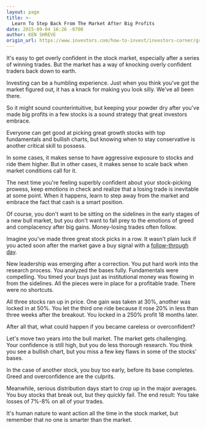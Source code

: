```yaml
---
layout: page
title: >-
  Learn To Step Back From The Market After Big Profits
date: 2015-09-04 16:26 -0700
author: KEN SHREVE
origin_url: https://www.investors.com/how-to-invest/investors-corner/greed-and-overconfidence-can-spark-bad-trades
---
```





It's easy to get overly confident in the stock market, especially after a series of winning trades. But the market has a way of knocking overly confident traders back down to earth.

  

Investing can be a humbling experience. Just when you think you've got the market figured out, it has a knack for making you look silly. We've all been there.

  

So it might sound counterintuitive, but keeping your powder dry after you've made big profits in a few stocks is a sound strategy that great investors embrace.

  

Everyone can get good at picking great growth stocks with top fundamentals and bullish charts, but knowing when to stay conservative is another critical skill to possess.

  

In some cases, it makes sense to have aggressive exposure to stocks and ride them higher. But in other cases, it makes sense to scale back when market conditions call for it.

  

The next time you're feeling superbly confident about your stock-picking prowess, keep emotions in check and realize that a losing trade is inevitable at some point. When it happens, learn to step away from the market and embrace the fact that cash is a smart position.

  

Of course, you don't want to be sitting on the sidelines in the early stages of a new bull market, but you don't want to fall prey to the emotions of greed and complacency after big gains. Money-losing trades often follow.

  

Imagine you've made three great stock picks in a row. It wasn't plain luck if you acted soon after the market gave a buy signal with a [follow-through day](http://education.investors.com/lesson.aspx?id=735761&sourceid=735764).

  

New leadership was emerging after a correction. You put hard work into the research process. You analyzed the bases fully. Fundamentals were compelling. You timed your buys just as institutional money was flowing in from the sidelines. All the pieces were in place for a profitable trade. There were no shortcuts.

  

All three stocks ran up in price. One gain was taken at 30%, another was locked in at 50%. You let the third one ride because it rose 20% in less than three weeks after the breakout. You locked in a 250% profit 18 months later.

  

After all that, what could happen if you became careless or overconfident?

  

Let's move two years into the bull market. The market gets challenging. Your confidence is still high, but you do less thorough research. You think you see a bullish chart, but you miss a few key flaws in some of the stocks' bases.

  

In the case of another stock, you buy too early, before its base completes. Greed and overconfidence are the culprits.

  

Meanwhile, serious distribution days start to crop up in the major averages. You buy stocks that break out, but they quickly fail. The end result: You take losses of 7%-8% on all of your trades.

  

It's human nature to want action all the time in the stock market, but remember that no one is smarter than the market.




